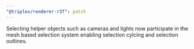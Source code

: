```yaml
---
"@triplex/renderer-r3f": patch
---
```


Selecting helper objects such as cameras and lights now participate in the mesh based selection system enabling selection cylcing and selection outlines.
